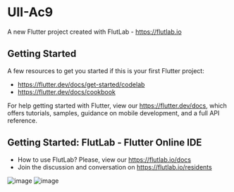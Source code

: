 # UII-Ac9

A new Flutter project created with FlutLab - https://flutlab.io

## Getting Started

A few resources to get you started if this is your first Flutter project:

- https://flutter.dev/docs/get-started/codelab
- https://flutter.dev/docs/cookbook

For help getting started with Flutter, view our
https://flutter.dev/docs, which offers tutorials,
samples, guidance on mobile development, and a full API reference.

## Getting Started: FlutLab - Flutter Online IDE

- How to use FlutLab? Please, view our https://flutlab.io/docs
- Join the discussion and conversation on https://flutlab.io/residents


![image](https://github.com/AvitiaD128/UII-Ac91212/assets/143744078/ead4d676-f167-491d-ba79-d23131394eaa)
![image](https://github.com/AvitiaD128/UII-Ac91212/assets/143744078/47780908-f959-408e-a8fc-2749991accc1)
